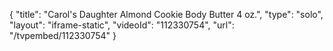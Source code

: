 {
    "title": "Carol's Daughter Almond Cookie Body Butter  4 oz.",
    "type": "solo",
    "layout": "iframe-static",
    "videoId": "112330754",
    "url": "\/tvpembed\/112330754"
}